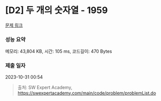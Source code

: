 # [D2] 두 개의 숫자열 - 1959 

[문제 링크](https://swexpertacademy.com/main/code/problem/problemDetail.do?contestProbId=AV5PpoFaAS4DFAUq) 

### 성능 요약

메모리: 43,804 KB, 시간: 105 ms, 코드길이: 470 Bytes

### 제출 일자

2023-10-31 00:54



> 출처: SW Expert Academy, https://swexpertacademy.com/main/code/problem/problemList.do